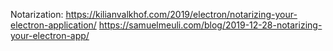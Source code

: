 Notarization: 
https://kilianvalkhof.com/2019/electron/notarizing-your-electron-application/
https://samuelmeuli.com/blog/2019-12-28-notarizing-your-electron-app/